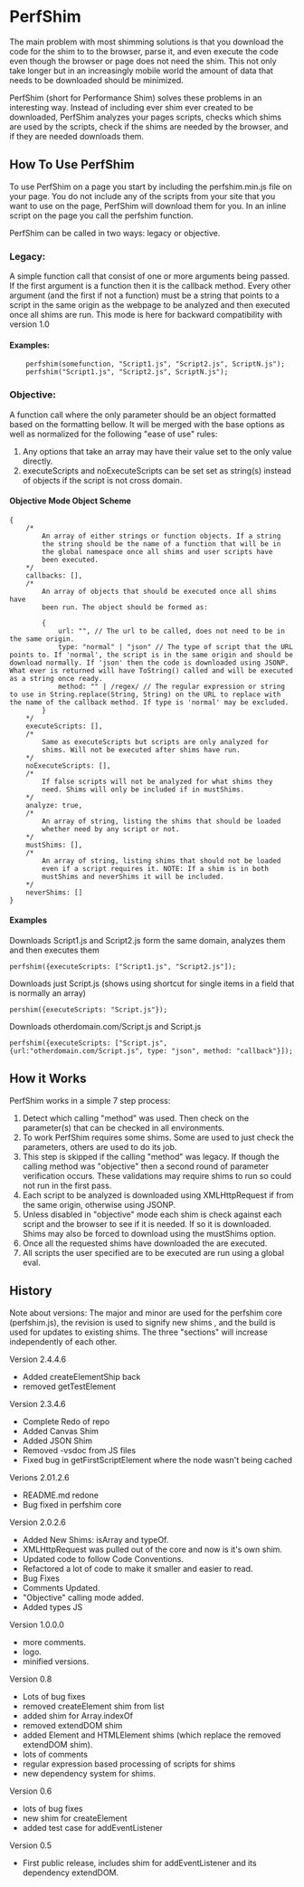 ﻿# PerfShim
The main problem with most shimming solutions is that you download the code for 
the shim to to the browser, parse it, and even execute the code even though the 
browser or page does not need the shim. This not only take longer but in an 
increasingly mobile world the amount of data that needs to be downloaded should 
be minimized. 

PerfShim (short for Performance Shim) solves these problems in an interesting 
way. Instead of including ever shim ever created to be downloaded, PerfShim 
analyzes your pages scripts, checks which shims are used by the scripts, check 
if the shims are needed by the browser, and if they are needed downloads them.

## How To Use PerfShim
To use PerfShim on a page you start by including the perfshim.min.js file on 
your page. You do not include any of the scripts from your site that you want 
to use on the page, PerfShim will download them for you. In an inline script 
on the page you call the perfshim function. 

PerfShim can be called in two ways: legacy or objective.

### Legacy: 
A simple function call that consist of one or more arguments being passed. If 
the first argument is a function then it is the callback method. Every other 
argument (and the first if not a function) must be a string that points to a 
script in the same origin as the webpage to be analyzed and then executed once 
all shims are run. This mode is here for backward compatibility with version 1.0
	
#### Examples:

		perfshim(somefunction, "Script1.js", "Script2.js", ScriptN.js");
		perfshim("Script1.js", "Script2.js", ScriptN.js");

### Objective: 
A function call where the only parameter should be an object formatted based on 
the formatting bellow. It will be merged with the base options as well as 
normalized for the following "ease of use" rules:

1. Any options that take an array may have their value set to the only value 
   directly.
2. executeScripts and noExecuteScripts can be set set as string(s) instead of 
   objects if the script is not cross domain.

#### Objective Mode Object Scheme
	{
		/*
			An array of either strings or function objects. If a string
			the string should be the name of a function that will be in 
			the global namespace once all shims and user scripts have 
			been executed.
		*/
		callbacks: [],
		/*
			An array of objects that should be executed once all shims have 
			been run. The object should be formed as:

			{
				url: "", // The url to be called, does not need to be in the same origin.
				type: "normal" | "json" // The type of script that the URL points to. If 'normal', the script is in the same origin and should be download normally. If 'json' then the code is downloaded using JSONP. What ever is returned will have ToString() called and will be executed as a string once ready.
				method: "" | /regex/ // The regular expression or string to use in String.replace(String, String) on the URL to replace with the name of the callback method. If type is 'normal' may be excluded.
			}
		*/
		executeScripts: [],
		/*
			Same as executeScripts but scripts are only analyzed for 
			shims. Will not be executed after shims have run.
		*/
		noExecuteScripts: [],
		/*
			If false scripts will not be analyzed for what shims they 
			need. Shims will only be included if in mustShims.
		*/
		analyze: true,
		/*
			An array of string, listing the shims that should be loaded 
			whether need by any script or not.
		*/
		mustShims: [],
		/*
			An array of string, listing shims that should not be loaded 
			even if a script requires it. NOTE: If a shim is in both 
			mustShims and neverShims it will be included.
		*/
		neverShims: []
	}

#### Examples
Downloads Script1.js and Script2.js form the same domain, analyzes them and 
then executes them

	perfshim({executeScripts: ["Script1.js", "Script2.js"]);

Downloads just Script.js (shows using shortcut for single items in a field that 
is normally an array)

	pershim({executeScripts: "Script.js"});

Downloads otherdomain.com/Script.js and Script.js

	perfshim({executeScripts: ["Script.js", {url:"otherdomain.com/Script.js", type: "json", method: "callback"}]);

## How it Works
PerfShim works in a simple 7 step process:

1. Detect which calling "method" was used. Then check on the parameter(s) that 
   can be checked in all environments. 
2. To work PerfShim requires some shims. Some are used to just check the 
   parameters, others are used to do its job. 
3. This step is skipped if the calling "method" was legacy. If though the 
   calling method was "objective" then a second round of parameter verification 
   occurs. These validations may require shims to run so could not run in the 
   first pass.
4. Each script to be analyzed is downloaded using XMLHttpRequest if from the 
   same origin, otherwise using JSONP.
5. Unless disabled in "objective" mode each shim is check against each script 
   and the browser to see if it is needed. If so it is downloaded. Shims may 
   also be forced to download using the mustShims option.
6. Once all the requested shims have downloaded the are executed.
7. All scripts the user specified are to be executed are run using a global 
   eval.

## History
Note about versions: The major and minor are used for the perfshim core 
(perfshim.js), the revision is used to signify new shims , and the build is 
used for updates to existing shims. The three "sections" will increase 
independently of each other.

Version 2.4.4.6
* Added createElementShip back
* removed getTestElement

Version 2.3.4.6
* Complete Redo of repo
* Added Canvas Shim
* Added JSON Shim
* Removed -vsdoc from JS files
* Fixed bug in getFirstScriptElement where the node wasn't being cached

Verions 2.01.2.6
* README.md redone
* Bug fixed in perfshim core

Version 2.0.2.6
* Added New Shims: isArray and typeOf.
* XMLHttpRequest was pulled out of the core and now is it's own shim.
* Updated code to follow Code Conventions.
* Refactored a lot of code to make it smaller and easier to read.
* Bug Fixes
* Comments Updated.
* "Objective" calling mode added.
* Added types JS

Version 1.0.0.0
* more comments.
* logo.
* minified versions.

Version 0.8
* Lots of bug fixes
* removed createElement shim from list
* added shim for Array.indexOf
* removed extendDOM shim
* added Element and HTMLElement shims (which replace the removed extendDOM shim).
* lots of comments
* regular expression based processing of scripts for shims
* new dependency system for shims.

Version 0.6
* lots of bug fixes
* new shim for createElement
* added test case for addEventListener

Version 0.5
* First public release, includes shim for addEventListener and its dependency extendDOM.
